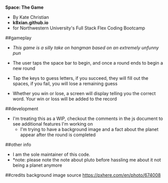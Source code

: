 **Space: The Game**
* By Kate Christian
* **k8xian.github.io**
* for Northwestern University's Full Stack Flex Coding Bootcamp



##gameplay
* *This game is a silly take on hangman based on an extremely unfunny pun*

* The user taps the space bar to begin, and once a round ends to begin a new round

* Tap the keys to guess letters, if you succeed, they will fill out the spaces, if you fail, you will lose a remaining guess

* Whether you win or lose, a screen will display telling you the correct word. Your win or loss will be added to the record

##development
* I'm treating this as a WIP, checkout the comments in the js document to see additional features I'm working on
    * I'm trying to have a background image and a fact about the planet appear after the round is completed


##other info
* I am the sole maintainer of this code. 
* *note: please note the note about pluto before hassling me about it not being a planet anymore


##credits
background image source https://pxhere.com/en/photo/674008
